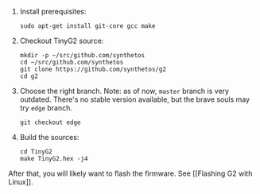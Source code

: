 1. Install prerequisites:

    ```sudo apt-get install git-core gcc make```

2. Checkout TinyG2 source:
    ```
    mkdir -p ~/src/github.com/synthetos
    cd ~/src/github.com/synthetos
    git clone https://github.com/synthetos/g2
    cd g2

3. Choose the right branch.
    Note: as of now, ```master``` branch is very outdated. There's no stable version available, but the brave souls may try ```edge``` branch.
    
    ```git checkout edge```

4. Build the sources:

    ```
    cd TinyG2
    make TinyG2.hex -j4
    ```

After that, you will likely want to flash the firmware. See [[Flashing G2 with Linux]].